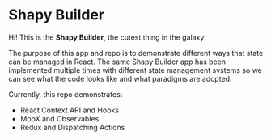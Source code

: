 # Shapy Builder

Hi! This is the **Shapy Builder**, the cutest thing in the galaxy!

The purpose of this app and repo is to demonstrate different ways that state can be managed in React. The same Shapy Builder app has been implemented multiple times with different state management systems so we can see what the code looks like and what paradigms are adopted.

Currently, this repo demonstrates:

* React Context API and Hooks
* MobX and Observables
* Redux and Dispatching Actions
